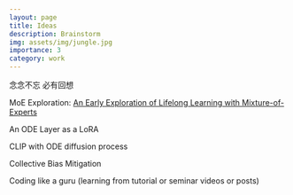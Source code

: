 ```yaml
---
layout: page
title: Ideas
description: Brainstorm
img: assets/img/jungle.jpg
importance: 3
category: work
---
```


念念不忘 必有回想

MoE Exploration: [An Early Exploration of Lifelong Learning with Mixture-of-Experts](https://github.com/Elfsong/Ultramarine)

An ODE Layer as a LoRA

CLIP with ODE diffusion process

Collective Bias Mitigation

Coding like a guru (learning from tutorial or seminar videos or posts)
